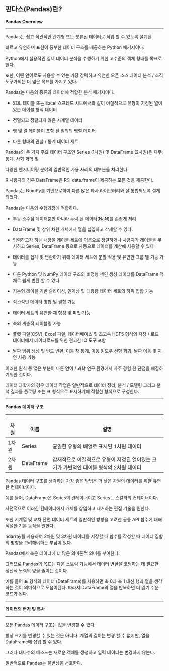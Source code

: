 ## 판다스(Pandas)란?

**Pandas Overview**

------

Pandas는 쉽고 직관적인 관계형 또는 분류된 데이터로 작업 할 수 있도록 설계된 

빠르고 유연하며 표현이 풍부한 데이터 구조를 제공하는 Python 패키지이다.

Python에서 실용적인 실제 데이터 분석을 수행하기 위한 고수준의 객체 형태를 목표로한다.

또한, 어떤 언어로도 사용할 수 있는 가장 강력하고 유연한 오픈 소스 데이터 분석 / 조직 도구가되는 더 넓은 목표를 가지고 있다. 

 

Pandas는 다음의 종류의 데이터에 적합한 분석 패키지이다.

- SQL 테이블 또는 Excel 스프레드 시트에서와 같이 이질적으로 유형이 지정된 열이있는 데이블 형식 데이터

- 정렬되고 정렬되지 않은 시계열 데이터

- 행 및 열 레이블이 포함 된 임의의 행렬 데이터 

- 다른 형태의 관찰 / 통계 데이터 세트

 

Pandas의 두 가지 주요 데이터 구조인 Series (1차원) 및 DataFrame (2차원)은 재무, 통계, 사회 과학 및

다양한 엔지니어링 분야의 일반적인 사용 사례의 대부분을 처리한다.

 

R 사용자의 경우 DataFrame은 R의 data.frame이 제공하는 모든 것을 제공한다.

Pandas는 NumPy를 기반으로하며 다른 많은 타사 라이브러리와 잘 통합되도록 설계되었다.



Pandas는 다음의 수행과정에 적합하다.

- 부동 소수점 데이터뿐만 아니라 누락 된 데이터(NaN)를 손쉽게 처리

- DataFrame 및 상위 차원 개체에서 열을 삽입하고 삭제할 수 있다.

- 입력하고자 하는 내용을 레이블 세트에 이름으로 정렬하거나 사용자가 레이블을 무시하고 Series, DataFrame 등으로 자동으로 데이터를 계산에 사용할 수 있다

- 데이터를 집계 및 변환하기 위해 데이터 세트에 분할 적용 및 유연한 그룹 별 기능 가능

- 다른 Python 및 NumPy 데이터 구조의 비정형 색인 생성 데이터를 DataFrame 객체로 쉽게 변환 할 수 있다.

- 지능형 레이블 기반 슬라이싱, 인덱싱 및 대용량 데이터 세트의 하위 집합 가능

- 직관적인 데이터 병합 및 결합 가능

- 데이터 세트의 유연한 재 형성 및 피벗 가능

- 축의 계층적 레이블링 가능

- 플랫 파일(CSV), Excel 파일, 데이터베이스 및 초고속 HDF5 형식의 저장 / 로드 데이터에서 데이터로드를 위한 견고한 IO 도구 포함

- 날짜 범위 생성 및 빈도 반환, 이동 창 통계, 이동 윈도우 선형 회귀, 날짜 이동 및 지연 사용 가능

이러한 원칙 중 많은 부분이 다른 언어 / 과학 연구 환경에서 자주 경험 한 단점을 해결하기위한 것이다. 

 

데이터 과학자의 경우 데이터 작업은 일반적으로 데이터 정리, 분석 / 모델링 그리고 분석 결과를 플로팅 또는 표 형식으로 표시하기에 적합한 형식으로 구성한다. 

------

 

**Pandas 데이터 구조**

------

| 차원  | 이름      | 설명                                                         |
| ----- | --------- | ------------------------------------------------------------ |
| 1차원 | Series    | 균일한 유형의 배열로 표시된 1차원 데이터                     |
| 2차원 | DataFrame | 잠재적으로 이질적으로 유형이 지정된 열이있는 크기가 가변적인 테이블 형식의 2차원 데이터 |



Pandas 데이터 구조를 생각하는 가장 좋은 방법은 더 낮은 차원의 데이터를 위한 유연한 컨테이너이다.

예를 들어, DataFrame은 Series의 컨테이너이고 Series는 스칼라의 컨테이너이다.

사전적으로 이러한 컨테이너에서 개체를 삽입하고 제거하는 편집 기술을 원한다.

또한 시계열 및 교차 단면 데이터 세트의 일반적인 방향을 고려한 공통 API 함수에 대해 적절한 기본 동작을 원한다. 

ndarray를 사용하여 2차원 및 3차원 데이터를 저장할 때 함수를 작성할 때 데이터 집합의 방향을 고려해야하는 부담이 있다.

Pandas에서 축은 데이터에 더 많은 의미론적 의미를 부여한다. 

그러므로 Pandas의 목표는 다운 스트림 기능에서 데이터 변환을 코딩하는 데 필요한 정신적 노력의 양을 줄이는 것이다. 

예를 들어 표 형식의 데이터 (DataFrame)를 사용하면 축 0과 축 1 대신 행과 열을 생각하는 것이 의미적으로 도움이된다. 따라서 DataFrame의 열을 반복하면 더 읽기 쉬운 코드가 된다.

------

 

**데이터의 변경 및 복사**

------

모든 Pandas 데이터 구조는 값을 변경할 수 있다. 

항상 크기를 변경할 수 있는 것은 아니다. 계열의 길이는 변경 할 수 없지만, 열을 DataFrame에 삽입 할 수 있다. 

그러나 대다수의 메소드는 새로운 객체를 생성하고 입력 데이터는 변경하지 않는다.

일반적으로 Pandas는 불변성을 선호한다.



